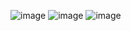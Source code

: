 ![image](https://user-images.githubusercontent.com/39708272/160120346-165c8614-eebc-4ab5-b8a4-073ac4c00f4d.png)
![image](https://user-images.githubusercontent.com/39708272/160120359-e228be5d-5249-42eb-87f7-e903b8508674.png)
![image](https://user-images.githubusercontent.com/39708272/160120371-237a94b6-36ea-4860-9438-c2768e5db5bb.png)
